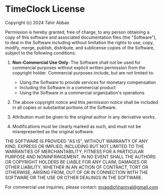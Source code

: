 # TimeClock License

Copyright (c) 2024 Tahir Abbas

Permission is hereby granted, free of charge, to any person obtaining a copy
of this software and associated documentation files (the "Software"), to deal
in the Software including without limitation the rights to use, copy, modify, 
merge, publish, distribute, and sublicense copies of the Software, subject to 
the following conditions:

1. **Non-Commercial Use Only**: The Software shall not be used for commercial 
   purposes without explicit written permission from the copyright holder. 
   Commercial purposes include, but are not limited to:
   - Using the Software to provide services for monetary compensation
   - Including the Software in a commercial product
   - Using the Software in a commercial organization's operations

2. The above copyright notice and this permission notice shall be included in all
   copies or substantial portions of the Software.

3. Attribution must be given to the original author in any derivative works.

4. Modifications must be clearly marked as such, and must not be misrepresented
   as the original software.

THE SOFTWARE IS PROVIDED "AS IS", WITHOUT WARRANTY OF ANY KIND, EXPRESS OR
IMPLIED, INCLUDING BUT NOT LIMITED TO THE WARRANTIES OF MERCHANTABILITY,
FITNESS FOR A PARTICULAR PURPOSE AND NONINFRINGEMENT. IN NO EVENT SHALL THE
AUTHORS OR COPYRIGHT HOLDERS BE LIABLE FOR ANY CLAIM, DAMAGES OR OTHER
LIABILITY, WHETHER IN AN ACTION OF CONTRACT, TORT OR OTHERWISE, ARISING FROM,
OUT OF OR IN CONNECTION WITH THE SOFTWARE OR THE USE OR OTHER DEALINGS IN THE
SOFTWARE.

For commercial use inquiries, please contact: myagdichhantyal@gmail.com